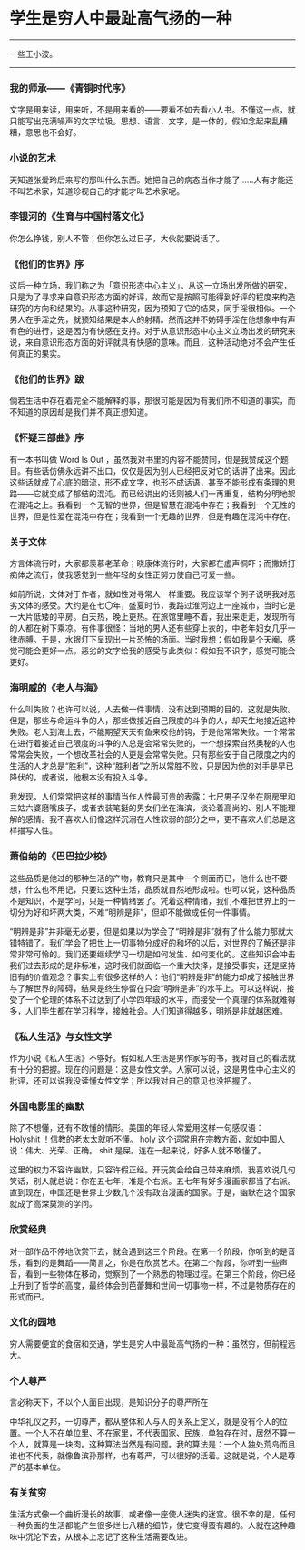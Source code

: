# 学生是穷人中最趾高气扬的一种


<!--more-->
---

一些王小波。

---

### 我的师承——《青铜时代序》

文字是用来读，用来听，不是用来看的——要看不如去看小人书。不懂这一点，就只能写出充满噪声的文字垃圾。思想、语言、文字，是一体的，假如念起来乱糟糟，意思也不会好。

### 小说的艺术

天知道张爱玲后来写的那叫什么东西。她把自己的病态当作才能了……人有才能还不叫艺术家，知道珍视自己的才能才叫艺术家呢。

### 李银河的《生育与中国村落文化》

你怎么挣钱，别人不管；但你怎么过日子，大伙就要说话了。

### 《他们的世界》序

这后一种立场，我们称之为「意识形态中心主义」。从这一立场出发所做的研究，只是为了寻求来自意识形态方面的好评，故而它是按照可能得到好评的程度来构造研究的方向和结果的。从事这种研究，因为预知了它的结果，同手淫很相似。一个男人在手淫之先，就预知结果是本人的射精。然而这并不妨碍手淫在他想象中有声有色的进行，这是因为有快感在支持。对于从意识形态中心主义立场出发的研究来说，来自意识形态方面的好评就具有快感的意味。而且，这种活动绝对不会产生任何真正的果实。

### 《他们的世界》跋

倘若生活中存在着完全不能解释的事，那很可能是因为有我们所不知道的事实，而不知道的原因却是我们并不真正想知道。

### 《怀疑三部曲》序

有一本书叫做 Word Is Out ，虽然我对书里的内容不能赞同，但是我赞成这个题目。有些话仿佛永远讲不出口，仅仅是因为别人已经把反对它的话讲了出来。因此这些话就成了心底的暗流，形不成文字，也形不成话语，甚至不能形成有条理的思路——它就变成了郁结的混沌。而已经讲出的话则被人们一再重复，结构分明地架在混沌之上。我看到一个无智的世界，但是智慧在混沌中存在；我看到一个无性的世界，但是性爱在混沌中存在；我看到一个无趣的世界，但是有趣在混沌中存在。

### 关于文体

方言体流行时，大家都羡慕老革命；晓康体流行时，大家都在虚声恫吓；而撒娇打痴体之流行，使我感觉到一些年轻的女性正努力使自己可爱一些。

如前所说，文体对于作者，就如性对寻常人一样重要。我应该举个例子说明我对恶劣文体的感受。大约是在七〇年，盛夏时节，我路过淮河边上一座城市，当时它是一大片低矮的平房。白天热，晚上更热。在旅馆里睡不着，我出来走走，发现所有的人都在树下乘凉。有件事很怪：当地的男人还有些穿上衣的，中老年妇女几乎一律赤膊。于是，水银灯下呈现出一片恐怖的场面。当时我想：假如我是个天阉，感觉可能会更好一点。恶劣的文字给我的感受与此类似：假如我不识字，感觉可能会更好。

### 海明威的《老人与海》

什么叫失败？也许可以说，人去做一件事情，没有达到预期的目的，这就是失败。但是，那些与命运斗争的人，那些做接近自己限度的斗争的人，却天生地接近这种失败。老人到海上去，不能期望天天有鱼来咬他的钩，于是他常常失败。一个常常在进行着接近自己限度的斗争的人总是会常常失败的，一个想探索自然奥秘的人也常常会失败，一个想改革社会的人更是会常常失败。只有那些安于自己限度之内的生活的人才总是“胜利”，这种“胜利者”之所以常胜不败，只是因为他的对手是早已降伏的，或者说，他根本没有投入斗争。

我发现，人们常常把这样的事情当作人性最可贵的表露：七尺男子汉坐在厨房里和三姑六婆磨嘴皮子，或者衣装笔挺的男女们坐在海滨，谈论着高尚的、别人不能理解的感情。我不喜欢人们像这样沉溺在人性软弱的部分之中，更不喜欢人们总是这样描写人性。

### 萧伯纳的《巴巴拉少校》

这些品质是他过的那种生活的产物，教育只是其中一个侧面而已，他什么也不要想，什么也不用记，只要过这种生活，品质就自然地形成啦。也可以说，这种品质不是知识，不是学问，只是一种情绪罢了。凭着这种情绪，我们不难把世界上的一切分为好和坏两大类，不难“明辨是非”，但却不能做成任何一件事情。

“明辨是非”并非毫无必要，但是如果以为学会了“明辨是非”就有了什么能力那就大错特错了。我们学会了把世上一切事物分成好的和坏的以后，对世界的了解还是非常非常可怜的。我们还要继续学习一切是如何发生、如何变化的。这些知识会冲击我们过去形成的是非标准，这时我们就面临一个重大抉择，是接受事实，还是坚持旧有的价值观念？事实上有很多这样的人：他们“明辨是非”的能力却成了接触世界与了解世界的障碍，结果是终生停留在只会“明辨是非”的水平上。可以这样说，接受了一个伦理的体系不过达到了小学四年级的水平，而接受一个真理的体系就难得多，人们毕生都在学习科学，接触社会。人们知道得越多，明辨是非就越困难。

### 《私人生活》与女性文学

作为小说《私人生活》不够好。假如私人生活是男作家写的书，我对自己的看法就有十分的把握。现在的问题是：这是女性文学。人家可以说，这是男性中心主义的批评，还可以说我没读懂女性文学；所以我对自己的意见也没把握了。

### 外国电影里的幽默

除了不想懂，还有不敢懂的情形。美国的年轻人常爱用这样一句感叹语： Holyshit ！信教的老太太就听不懂。 holy 这个词常用在宗教方面，就如中国人说：伟大、光荣、正确。 shit 是屎。连在一起来说，好多人就不敢懂了。

这里的权力不容许幽默，只容许假正经。开玩笑会给自己带来麻烦，我喜欢说几句笑话，别人就总说：你在五七年，准是个右派。五七年有好多漫画家都当了右派。直到现在，中国还是世界上少数几个没有政治漫画的国家。于是，幽默在这个国家就成了高深莫测的学问。

### 欣赏经典

对一部作品不停地欣赏下去，就会遇到这三个阶段。在第一个阶段，你听到的是音乐，看到的是舞蹈——简言之，你是在欣赏艺术。在第二个阶段，你听到一些声音，看到一些物体在移动，觉察到了一个熟悉的物理过程。在第三个阶段，你已经上升到了哲学的高度，最终体会到芭蕾舞和世间一切事物一样，不过是物质存在的形式而已。

### 文化的园地

穷人需要便宜的食宿和交通，学生是穷人中最趾高气扬的一种：虽然穷，但前程远大。

### 个人尊严

言必称天下，不以个人面目出现，是知识分子的尊严所在

中华礼仪之邦，一切尊严，都从整体和人与人的关系上定义，就是没有个人的位置。一个人不在单位里、不在家里，不代表国家、民族，单独存在时，居然不算一个人，就算是一块肉。这种算法当然是有问题。我的算法是：一个人独处荒岛而且谁也不代表，就像鲁滨孙那样，也有尊严，可以很好的活着。这就是说，个人是尊严的基本单位。

### 有关贫穷

生活方式像一个曲折漫长的故事，或者像一座使人迷失的迷宫。很不幸的是，任何一种负面的生活都能产生很多烂七八糟的细节，使它变得蛮有趣的。人就在这种趣味中沉沦下去，从根本上忘记了这种生活需要改进。
